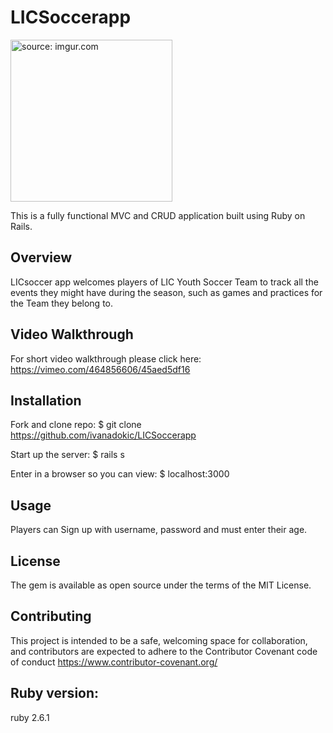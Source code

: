 # LICSoccerapp
<a href="https://imgur.com/QobzzBB"><img src="https://i.imgur.com/QobzzBB.png?1" title="source: imgur.com" height=259/></a>

This is a fully functional MVC and CRUD application built using Ruby on Rails.
## Overview

LICsoccer app welcomes players of LIC Youth Soccer Team to track all the events they might have during the season, such as games and practices for the Team they belong to. 

## Video Walkthrough
For short video walkthrough please click here: https://vimeo.com/464856606/45aed5df16

## Installation

Fork and clone repo:
$ git clone https://github.com/ivanadokic/LICSoccerapp

Start up the server:
$ rails s

Enter in a browser so you can view:
$  localhost:3000

## Usage
Players can Sign up with username, password and must enter their age.

## License
The gem is available as open source under the terms of the MIT License.

## Contributing
This project is intended to be a safe, welcoming space for collaboration, and contributors are expected to adhere to the Contributor Covenant code of conduct https://www.contributor-covenant.org/

## Ruby version: 
ruby 2.6.1



